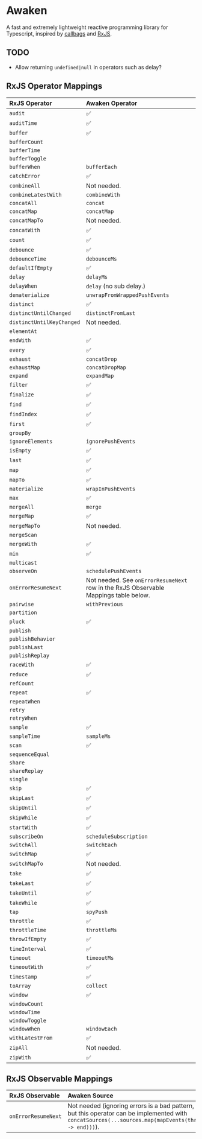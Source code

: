 # Awaken

A fast and extremely lightweight reactive programming library for Typescript, inspired by [callbags](https://github.com/callbag/callbag) and [RxJS](https://github.com/ReactiveX/rxjs).

## TODO

- Allow returning `undefined|null` in operators such as delay?

## RxJS Operator Mappings

| RxJS Operator             | Awaken Operator                                                                      |
| :------------------------ | :----------------------------------------------------------------------------------- |
| `audit`                   | ✅                                                                                    |
| `auditTime`               | ✅                                                                                    |
| `buffer`                  | ✅                                                                                    |
| `bufferCount`             |                                                                                      |
| `bufferTime`              |                                                                                      |
| `bufferToggle`            |                                                                                      |
| `bufferWhen`              | `bufferEach`                                                                         |
| `catchError`              | ✅                                                                                    |
| `combineAll`              | Not needed.                                                                          |
| `combineLatestWith`       | `combineWith`                                                                        |
| `concatAll`               | `concat`                                                                             |
| `concatMap`               | `concatMap`                                                                          |
| `concatMapTo`             | Not needed.                                                                          |
| `concatWith`              | ✅                                                                                    |
| `count`                   | ✅                                                                                    |
| `debounce`                | ✅                                                                                    |
| `debounceTime`            | `debounceMs`                                                                         |
| `defaultIfEmpty`          | ✅                                                                                    |
| `delay`                   | `delayMs`                                                                            |
| `delayWhen`               | `delay` (no sub delay.)                                                              |
| `dematerialize`           | `unwrapFromWrappedPushEvents`                                                        |
| `distinct`                | ✅                                                                                    |
| `distinctUntilChanged`    | `distinctFromLast`                                                                   |
| `distinctUntilKeyChanged` | Not needed.                                                                          |
| `elementAt`               |                                                                                      |
| `endWith`                 | ✅                                                                                    |
| `every`                   | ✅                                                                                    |
| `exhaust`                 | `concatDrop`                                                                         |
| `exhaustMap`              | `concatDropMap`                                                                      |
| `expand`                  | `expandMap`                                                                          |
| `filter`                  | ✅                                                                                    |
| `finalize`                | ✅                                                                                    |
| `find`                    | ✅                                                                                    |
| `findIndex`               | ✅                                                                                    |
| `first`                   | ✅                                                                                    |
| `groupBy`                 |                                                                                      |
| `ignoreElements`          | `ignorePushEvents`                                                                   |
| `isEmpty`                 | ✅                                                                                    |
| `last`                    | ✅                                                                                    |
| `map`                     | ✅                                                                                    |
| `mapTo`                   | ✅                                                                                    |
| `materialize`             | `wrapInPushEvents`                                                                   |
| `max`                     | ✅                                                                                    |
| `mergeAll`                | `merge`                                                                              |
| `mergeMap`                | ✅                                                                                    |
| `mergeMapTo`              | Not needed.                                                                          |
| `mergeScan`               |                                                                                      |
| `mergeWith`               | ✅                                                                                    |
| `min`                     | ✅                                                                                    |
| `multicast`               |                                                                                      |
| `observeOn`               | `schedulePushEvents`                                                                 |
| `onErrorResumeNext`       | Not needed. See `onErrorResumeNext` row in the RxJS Observable Mappings table below. |
| `pairwise`                | `withPrevious`                                                                       |
| `partition`               |                                                                                      |
| `pluck`                   | ✅                                                                                    |
| `publish`                 |                                                                                      |
| `publishBehavior`         |                                                                                      |
| `publishLast`             |                                                                                      |
| `publishReplay`           |                                                                                      |
| `raceWith`                | ✅                                                                                    |
| `reduce`                  | ✅                                                                                    |
| `refCount`                |                                                                                      |
| `repeat`                  | ✅                                                                                    |
| `repeatWhen`              |                                                                                      |
| `retry`                   |                                                                                      |
| `retryWhen`               |                                                                                      |
| `sample`                  | ✅                                                                                    |
| `sampleTime`              | `sampleMs`                                                                           |
| `scan`                    | ✅                                                                                    |
| `sequenceEqual`           |                                                                                      |
| `share`                   |                                                                                      |
| `shareReplay`             |                                                                                      |
| `single`                  |                                                                                      |
| `skip`                    | ✅                                                                                    |
| `skipLast`                | ✅                                                                                    |
| `skipUntil`               | ✅                                                                                    |
| `skipWhile`               | ✅                                                                                    |
| `startWith`               | ✅                                                                                    |
| `subscribeOn`             | `scheduleSubscription`                                                               |
| `switchAll`               | `switchEach`                                                                         |
| `switchMap`               | ✅                                                                                    |
| `switchMapTo`             | Not needed.                                                                          |
| `take`                    | ✅                                                                                    |
| `takeLast`                | ✅                                                                                    |
| `takeUntil`               | ✅                                                                                    |
| `takeWhile`               | ✅                                                                                    |
| `tap`                     | `spyPush`                                                                            |
| `throttle`                | ✅                                                                                    |
| `throttleTime`            | `throttleMs`                                                                         |
| `throwIfEmpty`            | ✅                                                                                    |
| `timeInterval`            | ✅                                                                                    |
| `timeout`                 | `timeoutMs`                                                                          |
| `timeoutWith`             | ✅                                                                                    |
| `timestamp`               | ✅                                                                                    |
| `toArray`                 | `collect`                                                                            |
| `window`                  | ✅                                                                                    |
| `windowCount`             |                                                                                      |
| `windowTime`              |                                                                                      |
| `windowToggle`            |                                                                                      |
| `windowWhen`              | `windowEach`                                                                         |
| `withLatestFrom`          | ✅                                                                                    |
| `zipAll`                  | Not needed.                                                                          |
| `zipWith`                 | ✅                                                                                    |

## RxJS Observable Mappings

| RxJS Observable     | Awaken Source                                                                                                                                      |
| :------------------ | :------------------------------------------------------------------------------------------------------------------------------------------------- |
| `onErrorResumeNext` | Not needed (ignoring errors is a bad pattern, but this operator can be implemented with `concatSources(...sources.map(mapEvents(throw -> end)))`). |
